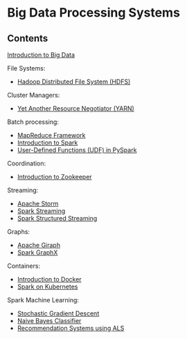# Big Data Processing Systems

## Contents


[Introduction to Big Data](BigData_Intro.pdf)

File Systems:
- [Hadoop Distributed File System (HDFS)](BigData_HDFS.pdf)

Cluster Managers:
- [Yet Another Resource Negotiator (YARN)](BigData_YARN.pdf)

Batch processing:
- [MapReduce Framework](BigData_MapReduce.pdf)
- [Introduction to Spark](BigData_Spark.pdf)
- [User-Defined Functions (UDF) in PySpark](BigData_PySpark_UDF.pdf)

Coordination:
- [Introduction to Zookeeper](BigData_Zookeeper.pdf)

Streaming:
- [Apache Storm](BigData_Storm.pdf)
- [Spark Streaming](BigData_Spark_Streaming.pdf)
- [Spark Structured Streaming](BigData_Spark_Streaming_Structured.pdf)

Graphs:
- [Apache Giraph](BigData_Giraph.pdf)
- [Spark GraphX](BigData_GraphX.pdf)

Containers:
- [Introduction to Docker](BigData_Docker.pdf)
- [Spark on Kubernetes](BigData_Spark_K8s.pdf)


Spark Machine Learning:
- [Stochastic Gradient Descent](Spark_MLlib_Distributed_SGD.pdf)
- [Naive Bayes Classifier](Spark_MLlib_NaiveBayes.pdf)
- [Recommendation Systems using ALS](BigData_ML_RecomSystems.pdf)
